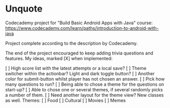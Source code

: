 # Unquote

Codecademy project for "Build Basic Android Apps with Java" course:
https://www.codecademy.com/learn/paths/introduction-to-android-with-java

Project complete according to the description by Codecademy.

The end of the project encouraged to keep adding trivia questions and features.
My ideas, marked [X] when implemented:

[ ] High score list with the latest attempts or a local save?
[ ] Theme switcher within the actionbar? Light and dark toggle button?
[ ] Another color for submit-button whilst player has not chosen an answer.
[ ] Pick how many questions to run?
    [ ] Being able to chose a theme for the questions on start-up?
        [ ] Able to chose one or several themes, if several randomly picks a number of them.
        [ ] Need another layout for the theme view? New classes as well.
            Themes:
            [ ] Food
            [ ] Cultural
            [ ] Movies
            [ ] Memes